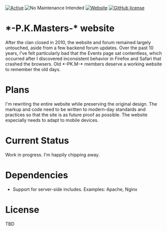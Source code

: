 [![Active](https://img.shields.io/badge/Status-Active-green.svg)](https://github.com/Dbzruler72/pkmasters.com/graphs/commit-activity) ![No Maintenance Intended](https://unmaintained.tech/badge.svg) [![Website](https://img.shields.io/website-up-down-green-red/https/pkmasters.com.svg)](https://pkmasters.com/) [![GitHub license](https://img.shields.io/github/license/Dbzruler72/pkmasters.com.svg)](https://github.com/Dbzruler72/pkmasters.com/blob/master/LICENSE)


# \*-P.K.Masters-\*  website
After the clan closed in 2010, the website and forum remained largely untouched, aside from a few backend forum updates.  Over the past 10 years, I've felt particularly bad that the Events page sat contentless, which occurred after I discovered inconsistent behavior in Firefox and Safari that crashed the browsers.  Old  \*-PK.M-\*  members deserve a working website to remember the old days.


# Plans
I'm rewriting the entire website while preserving the original design.  The markup and code need to be written to modern-day standards and practices so that the site is as future proof as possible.  The website especially needs to adapt to mobile devices.


# Current Status
Work in progress.  I'm happily chipping away.


# Dependencies
* Support for server-side includes.  Examples: Apache, Nginx


# License
TBD